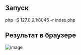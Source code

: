 ## Запуск
php -S 127.0.0.1:8045 -r index.php

## Результат в браузере
![image](https://user-images.githubusercontent.com/40167168/143060464-265a26a0-447f-4301-ac95-c208ad7ccf5c.png)

